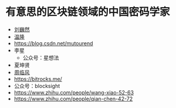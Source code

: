 # 有意思的区块链领域的中国密码学家

+ [刘巍然](https://www.zhihu.com/people/liu-wei-ran-8-34)
+ [温隆](http://github.com/longcpp)
+ https://blog.csdn.net/mutourend
+ 李星
    * 公众号：星想法
+ 夏坤贤
+ [周临风](https://www.zhihu.com/people/koala1992)
+ https://bitrocks.me/
+ 公众号：blocksight
+ https://www.zhihu.com/people/wang-xiao-52-63
+ https://www.zhihu.com/people/qian-chen-42-72